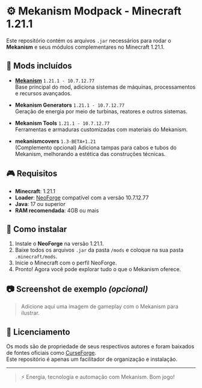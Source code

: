 # ⚙️ Mekanism Modpack - Minecraft 1.21.1

Este repositório contém os arquivos `.jar` necessários para rodar o **Mekanism** e seus módulos complementares no Minecraft 1.21.1.

## 🔧 Mods incluídos

- **[Mekanism](https://www.curseforge.com/minecraft/mc-mods/mekanism)** `1.21.1 - 10.7.12.77`  
  Base principal do mod, adiciona sistemas de máquinas, processamentos e recursos avançados.

- **Mekanism Generators** `1.21.1 - 10.7.12.77`  
  Geração de energia por meio de turbinas, reatores e outros sistemas.

- **Mekanism Tools** `1.21.1 - 10.7.12.77`  
  Ferramentas e armaduras customizadas com materiais do Mekanism.

- **mekanismcovers** `1.3-BETA+1.21`  
  (Complemento opcional) Adiciona tampas para cabos e tubos do Mekanism, melhorando a estética das construções técnicas.

## 🎮 Requisitos

- **Minecraft**: 1.21.1  
- **Loader**: [NeoForge](https://neoforged.net/) compatível com a versão 10.7.12.77  
- **Java**: 17 ou superior  
- **RAM recomendada**: 4GB ou mais

## 🚀 Como instalar

1. Instale o **NeoForge** na versão 1.21.1.
2. Baixe todos os arquivos `.jar` da pasta `/mods` e coloque na sua pasta `.minecraft/mods`.
3. Inicie o Minecraft com o perfil NeoForge.
4. Pronto! Agora você pode explorar tudo o que o Mekanism oferece.

## 📷 Screenshot de exemplo *(opcional)*

> Adicione aqui uma imagem de gameplay com o Mekanism para ilustrar.

## 📄 Licenciamento

Os mods são de propriedade de seus respectivos autores e foram baixados de fontes oficiais como [CurseForge](https://curseforge.com).  
Este repositório é apenas um facilitador de organização e instalação.

---

> ⚡ Energia, tecnologia e automação com Mekanism. Bom jogo!
